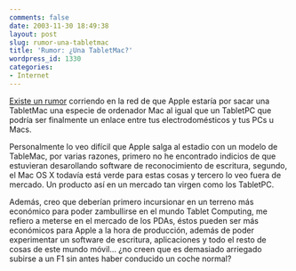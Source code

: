 ```yaml
---
comments: false
date: 2003-11-30 18:49:38
layout: post
slug: rumor-una-tabletmac
title: 'Rumor: ¿Una TabletMac?'
wordpress_id: 1330
categories:
- Internet
---
```


[Existe un rumor](http://www.pbs.org/cringely/pulpit/pulpit20031127.html) corriendo en la red de que Apple estaría por sacar una TabletMac una especie de ordenador Mac al igual que un TabletPC que podría ser finalmente un enlace entre tus electrodomésticos y tus PCs u Macs.





Personalmente lo veo difícil que Apple salga al estadio con un modelo de TableMac, por varias razones, primero no he encontrado indicios de que estuvieran desarollando software de reconocimiento de escritura, segundo, el Mac OS X todavía está verde para estas cosas y tercero lo veo fuera de mercado. Un producto así en un mercado tan virgen como los TabletPC.





Además, creo que deberían primero incursionar en un terreno más económico para poder zambullirse en el mundo Tablet Computing, me refiero a meterse en el mercado de los PDAs, éstos pueden ser más económicos para Apple a la hora de producción, además de poder experimentar un software de escritura, aplicaciones y todo el resto de cosas de este mundo móvil… ¿no creen que es demasiado arriegado subirse a un F1 sin antes haber conducido un coche normal?




 
